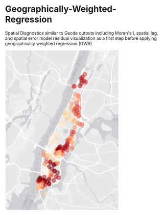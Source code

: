 # Geographically-Weighted-Regression


Spatial Diagnostics similar to Geoda outputs including Moran's I, spatial lag, and spatial error model residual visualization as a first step before applying geographically weighted regression (GWR)

<img src="https://github.com/RawanAloula/Geographically-Weighted-Regression/blob/master/Viz.png" width="370" height="520">

